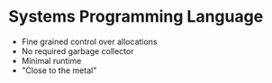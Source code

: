 # Systems Programming Language

* Fine grained control over allocations
* No required garbage collector
* Minimal runtime
* "Close to the metal"
